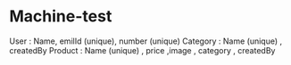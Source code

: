# Machine-test
User : Name, emilId (unique), number (unique)  Category : Name (unique) , createdBy  Product : Name (unique) , price ,image ,  category , createdBy  
